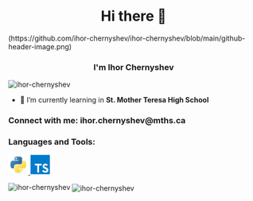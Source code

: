 <h1 align="center">Hi there 👋</h1>(https://github.com/ihor-chernyshev/ihor-chernyshev/blob/main/github-header-image.png)
<h3 align="center">I'm Ihor Chernyshev</h3>

<p align="left"> <img src="https://komarev.com/ghpvc/?username=ihor-chernyshev&label=Profile%20views&color=0e75b6&style=flat" alt="ihor-chernyshev" /> </p>

- 🌱 I’m currently learning in **St. Mother Teresa High School**

<h3 align="left">Connect with me: ihor.chernyshev@mths.ca</h3>
<p align="left">
</p>

<h3 align="left">Languages and Tools:</h3>
<p align="left"> <a href="https://www.python.org" target="_blank" rel="noreferrer"> <img src="https://raw.githubusercontent.com/devicons/devicon/master/icons/python/python-original.svg" alt="python" width="40" height="40"/> </a> <a href="https://www.typescriptlang.org/" target="_blank" rel="noreferrer"> <img src="https://raw.githubusercontent.com/devicons/devicon/master/icons/typescript/typescript-original.svg" alt="typescript" width="40" height="40"/> </a> </p>

<p><img align="left" src="https://github-readme-stats.vercel.app/api/top-langs?username=ihor-chernyshev&show_icons=true&locale=en&layout=compact" alt="ihor-chernyshev" /></p>

<p>&nbsp;<img align="center" src="https://github-readme-stats.vercel.app/api?username=ihor-chernyshev&show_icons=true&locale=en" alt="ihor-chernyshev" /></p>

